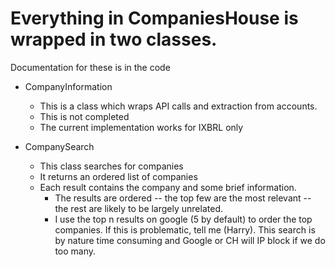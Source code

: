 
# Everything in CompaniesHouse is wrapped in two classes.

Documentation for these is in the code

- CompanyInformation
  - This is a class which wraps API calls and extraction from accounts.
  - This is not completed
  - The current implementation works for IXBRL only

- CompanySearch
  - This class searches for companies
  - It returns an ordered list of companies
  - Each result contains the company and some brief information.
    - The results are ordered -- the top few are the most relevant -- the rest are likely to be largely unrelated.
    - I use the top n results on google (5 by default) to order the top companies. If this is problematic, tell me (Harry). This search is by nature time consuming and Google or CH will IP block if we do too many.